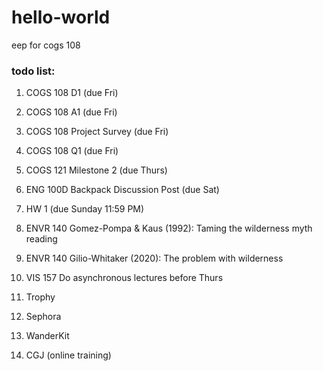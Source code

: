 # hello-world
eep for cogs 108

### todo list:
1. COGS 108 D1 (due Fri)
2. COGS 108 A1 (due Fri)
3. COGS 108 Project Survey (due Fri)
4. COGS 108 Q1 (due Fri)

5. COGS 121 Milestone 2 (due Thurs)

6. ENG 100D Backpack Discussion Post (due Sat)
7. HW 1 (due Sunday 11:59 PM)

8. ENVR 140 Gomez-Pompa & Kaus (1992): Taming the wilderness myth reading
9. ENVR 140 Gilio-Whitaker (2020): The problem with wilderness

10. VIS 157 Do asynchronous lectures before Thurs

11. Trophy
12. Sephora
13. WanderKit
14. CGJ (online training)
